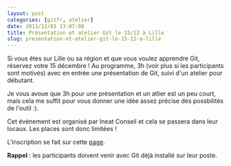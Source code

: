 ```yaml
---
layout: post
categories: [gitfr, atelier]
date: 2011/12/01 13:07:00
title: Présentation et atelier Git le 15/12 à Lille
slug: presentation-et-atelier-git-le-15-12-a-lille
---
```


Si vous êtes sur Lille ou sa région et que vous voulez apprendre Git, réservez
votre 15 décembre ! Au programme, 3h (voir plus si les participants sont
motivés) avec en entrée une présentation de Git, suivi d'un atelier pour
débutant.

Je vous avoue que 3h pour une présentation et un atlier est un peu court, mais
cela me suffit pour vous donner une idée assez précise des possbilités de
l'outil :).

Cet événement est organisé par Ineat Conseil et cela se passera dans leur
locaux. Les places sont donc limitées !

L'inscription se fait sur cette [page](http://ineat-conseil-git-estw.eventbrite.com/).

**Rappel** : les participants doivent venir avec Git déjà installé sur leur
poste.
